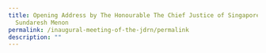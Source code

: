 ```yaml
---
title: Opening Address by The Honourable The Chief Justice of Singapore
  Sundaresh Menon
permalink: /inaugural-meeting-of-the-jdrn/permalink
description: ""
---
```


